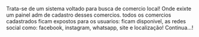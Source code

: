 Trata-se de um sistema voltado para busca de comercio local!
Onde exixte um painel adm de cadastro desses comercios.
todos os comercios cadastrados ficam expostos para os usuarios: ficam disponivel,
as redes social como: facebook, instagram, whatsapp, site e localização!
Continua...!
